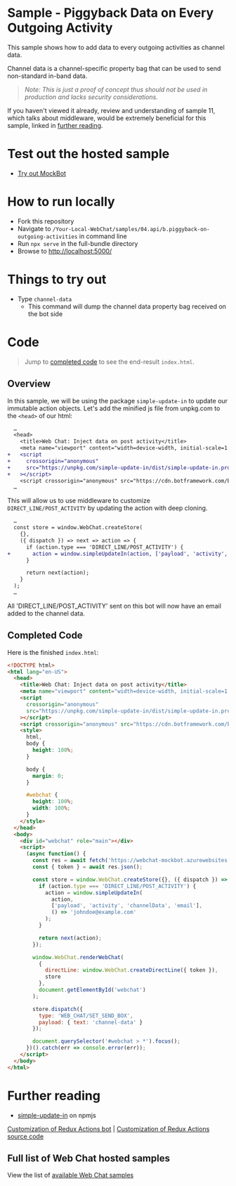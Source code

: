# Sample - Piggyback Data on Every Outgoing Activity

This sample shows how to add data to every outgoing activities as channel data.

Channel data is a channel-specific property bag that can be used to send non-standard in-band data.

> _Note: This is just a proof of concept thus should not be used in production
> and lacks security considerations._

If you haven't viewed it already, review and understanding of sample 11, which talks about middleware, would be extremely beneficial for this sample, linked in [further reading](#further-reading).

# Test out the hosted sample

-  [Try out MockBot](https://microsoft.github.io/BotFramework-WebChat/04.api/b.piggyback-on-outgoing-activities)

# How to run locally

-  Fork this repository
-  Navigate to `/Your-Local-WebChat/samples/04.api/b.piggyback-on-outgoing-activities` in command line
-  Run `npx serve` in the full-bundle directory
-  Browse to [http://localhost:5000/](http://localhost:5000/)

# Things to try out

-  Type `channel-data`
   -  This command will dump the channel data property bag received on the bot side

# Code

> Jump to [completed code](#completed-code) to see the end-result `index.html`.

## Overview

In this sample, we will be using the package `simple-update-in` to update our immutable action objects. Let's add the minified js file from unpkg.com to the `<head>` of our html:

```diff
  …
  <head>
    <title>Web Chat: Inject data on post activity</title>
    <meta name="viewport" content="width=device-width, initial-scale=1.0" />
+   <script
+     crossorigin="anonymous"
+     src="https://unpkg.com/simple-update-in/dist/simple-update-in.production.min.js"
+   ></script>
    <script crossorigin="anonymous" src="https://cdn.botframework.com/botframework-webchat/latest/webchat.js"></script>
  …
```

This will allow us to use middleware to customize `DIRECT_LINE/POST_ACTIVITY` by updating the action with deep cloning.

```diff
  …
  const store = window.WebChat.createStore(
    {},
    ({ dispatch }) => next => action => {
      if (action.type === 'DIRECT_LINE/POST_ACTIVITY') {
+       action = window.simpleUpdateIn(action, ['payload', 'activity', 'channelData', 'email'], () => 'johndoe@example.com');
      }

      return next(action);
    }
  );
  …
```

All 'DIRECT_LINE/POST_ACTIVITY' sent on this bot will now have an email added to the channel data.

## Completed Code

Here is the finished `index.html`:

```html
<!DOCTYPE html>
<html lang="en-US">
  <head>
    <title>Web Chat: Inject data on post activity</title>
    <meta name="viewport" content="width=device-width, initial-scale=1.0" />
    <script
      crossorigin="anonymous"
      src="https://unpkg.com/simple-update-in/dist/simple-update-in.production.min.js"
    ></script>
    <script crossorigin="anonymous" src="https://cdn.botframework.com/botframework-webchat/latest/webchat.js"></script>
    <style>
      html,
      body {
        height: 100%;
      }

      body {
        margin: 0;
      }

      #webchat {
        height: 100%;
        width: 100%;
      }
    </style>
  </head>
  <body>
    <div id="webchat" role="main"></div>
    <script>
      (async function() {
        const res = await fetch('https://webchat-mockbot.azurewebsites.net/directline/token', { method: 'POST' });
        const { token } = await res.json();

        const store = window.WebChat.createStore({}, ({ dispatch }) => next => action => {
          if (action.type === 'DIRECT_LINE/POST_ACTIVITY') {
            action = window.simpleUpdateIn(
              action,
              ['payload', 'activity', 'channelData', 'email'],
              () => 'johndoe@example.com'
            );
          }

          return next(action);
        });

        window.WebChat.renderWebChat(
          {
            directLine: window.WebChat.createDirectLine({ token }),
            store
          },
          document.getElementById('webchat')
        );

        store.dispatch({
          type: 'WEB_CHAT/SET_SEND_BOX',
          payload: { text: 'channel-data' }
        });

        document.querySelector('#webchat > *').focus();
      })().catch(err => console.error(err));
    </script>
  </body>
</html>
```

# Further reading

-  [simple-update-in](https://www.npmjs.com/package/simple-update-in) on npmjs

[Customization of Redux Actions bot](https://microsoft.github.io/BotFramework-WebChat/04.api/j.redux-actions) | [Customization of Redux Actions source code](./../04.api/j.redux-actions)

## Full list of Web Chat hosted samples

View the list of [available Web Chat samples](https://github.com/microsoft/BotFramework-WebChat/tree/master/samples)

